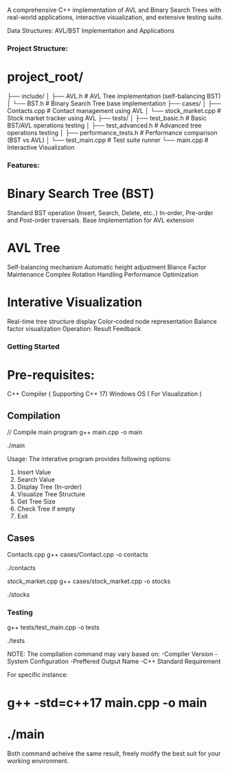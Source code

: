 
A comprehensive C++ implementation of AVL and Binary Search Trees with real-world applications, interactive visualization, and extensive testing suite.

Data Structures: AVL/BST Implementation and Applications
### Project Structure:
# project_root/
  ├── include/
  │   ├── AVL.h         # AVL Tree implementation (self-balancing BST)
  │   └── BST.h         # Binary Search Tree base implementation
  ├── cases/
  │   ├── Contacts.cpp      # Contact management using AVL
  │   └── stock_market.cpp  # Stock market tracker using AVL
  ├── tests/
  │   ├── test_basic.h      # Basic BST/AVL operations testing
  │   ├── test_advanced.h   # Advanced tree operations testing
  │   ├── performance_tests.h # Performance comparison (BST vs AVL)
  │   └── test_main.cpp     # Test suite runner
  └── main.cpp          # Interactive Visualization

### Features:  
# Binary Search Tree (BST)
Standard BST operation (Insert, Search, Delete, etc..)
In-order, Pre-order and Post-order traversals.
Base Implementation for AVL extension

# AVL Tree
Self-balancing mechanism
Automatic height adjustment
Blance Factor Maintenance
Complex Rotation Handling
Performance Optimization

# Interative Visualization
Real-time tree structure display
Color-coded node representation
Balance factor visualization
Operation: Result Feedback

### Getting Started

# Pre-requisites:
C++ Compiler ( Supporting C++ 17)
Windows OS ( For Visualization )

## Compilation
// Compile main program
g++ main.cpp -o main

./main

Usage: The interative program provides following options:
1. Insert Value
2. Search Value
3. Display Tree (In-order)
4. Visualize Tree Structure
5. Get Tree Size
6. Check Tree if empty
7. Exit

## Cases
Contacts.cpp
g++ cases/Contact.cpp -o contacts

./contacts

stock_market.cpp
g++ cases/stock_market.cpp -o stocks

./stocks

### Testing
g++ tests/test_main.cpp -o tests

./tests


NOTE: The compilation command may vary based on:
-Compiler Version
-System Configuration
-Preffered Output Name
-C++ Standard Requirement

For specific instance:
# g++ -std=c++17 main.cpp -o main
# ./main

Both command acheive the same result, freely modify the best suit for your working environment.



